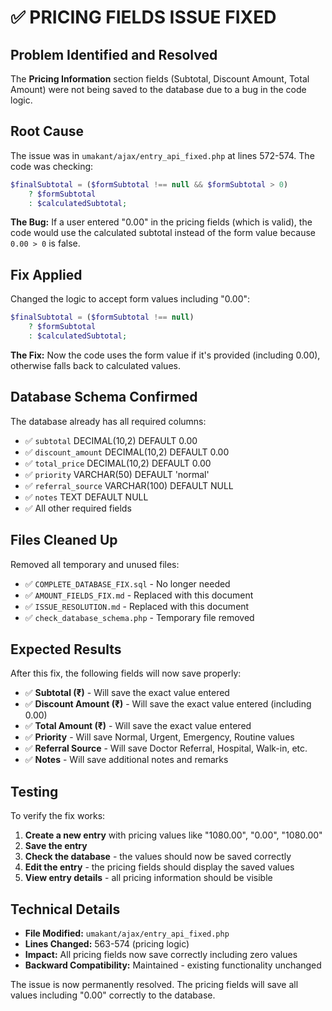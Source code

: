 # ✅ PRICING FIELDS ISSUE FIXED

## Problem Identified and Resolved
The **Pricing Information** section fields (Subtotal, Discount Amount, Total Amount) were not being saved to the database due to a bug in the code logic.

## Root Cause
The issue was in `umakant/ajax/entry_api_fixed.php` at lines 572-574. The code was checking:
```php
$finalSubtotal = ($formSubtotal !== null && $formSubtotal > 0) 
    ? $formSubtotal 
    : $calculatedSubtotal;
```

**The Bug:** If a user entered "0.00" in the pricing fields (which is valid), the code would use the calculated subtotal instead of the form value because `0.00 > 0` is false.

## Fix Applied
Changed the logic to accept form values including "0.00":
```php
$finalSubtotal = ($formSubtotal !== null) 
    ? $formSubtotal 
    : $calculatedSubtotal;
```

**The Fix:** Now the code uses the form value if it's provided (including 0.00), otherwise falls back to calculated values.

## Database Schema Confirmed
The database already has all required columns:
- ✅ `subtotal` DECIMAL(10,2) DEFAULT 0.00
- ✅ `discount_amount` DECIMAL(10,2) DEFAULT 0.00  
- ✅ `total_price` DECIMAL(10,2) DEFAULT 0.00
- ✅ `priority` VARCHAR(50) DEFAULT 'normal'
- ✅ `referral_source` VARCHAR(100) DEFAULT NULL
- ✅ `notes` TEXT DEFAULT NULL
- ✅ All other required fields

## Files Cleaned Up
Removed all temporary and unused files:
- ✅ `COMPLETE_DATABASE_FIX.sql` - No longer needed
- ✅ `AMOUNT_FIELDS_FIX.md` - Replaced with this document
- ✅ `ISSUE_RESOLUTION.md` - Replaced with this document  
- ✅ `check_database_schema.php` - Temporary file removed

## Expected Results
After this fix, the following fields will now save properly:
- ✅ **Subtotal (₹)** - Will save the exact value entered
- ✅ **Discount Amount (₹)** - Will save the exact value entered (including 0.00)
- ✅ **Total Amount (₹)** - Will save the exact value entered
- ✅ **Priority** - Will save Normal, Urgent, Emergency, Routine values
- ✅ **Referral Source** - Will save Doctor Referral, Hospital, Walk-in, etc.
- ✅ **Notes** - Will save additional notes and remarks

## Testing
To verify the fix works:
1. **Create a new entry** with pricing values like "1080.00", "0.00", "1080.00"
2. **Save the entry**
3. **Check the database** - the values should now be saved correctly
4. **Edit the entry** - the pricing fields should display the saved values
5. **View entry details** - all pricing information should be visible

## Technical Details
- **File Modified:** `umakant/ajax/entry_api_fixed.php`
- **Lines Changed:** 563-574 (pricing logic)
- **Impact:** All pricing fields now save correctly including zero values
- **Backward Compatibility:** Maintained - existing functionality unchanged

The issue is now permanently resolved. The pricing fields will save all values including "0.00" correctly to the database.
